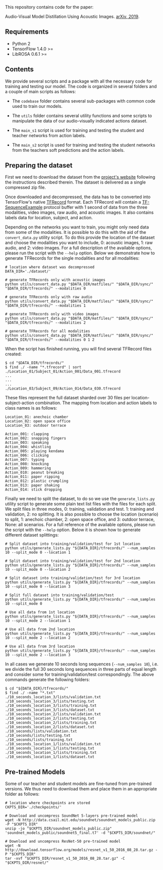 This repository contains code for the paper:

Audio-Visual Model Distillation Using Acoustic Images. [arXiv, 2019](https://arxiv.org/abs/1904.07933).

## Requirements

- Python 2
- TensorFlow 1.4.0 >=
- LibROSA 0.6.1 >=

## Contents

We provide several scripts and a package with all the necessary code for training and testing our model. The code is organized in several folders and a couple of main scripts as follows:

- The `codebase` folder contains several sub-packages with common code used to train our models.

- The `utils` folder contains several utility functions and some scripts to manipulate the data of our audio-visually indicated actions dataset.

- The `main_s1` script is used for training and testing the student and teacher networks from action labels.

- The `main_s2` script is used for training and testing the student networks from the teachers soft predictions and the action labels.

## Preparing the dataset

First we need to download the dataset from the
[project's website](https://www.iit.it/web/pattern-analysis-and-computer-vision/audio-visually-indicated-actions-dataset) following the instructions
described therein. The dataset is delivered as a single compressed zip file.

Once downloaded and decompressed, the data has to be converted into TensorFlow's native
[TFRecord](https://www.tensorflow.org/api_docs/python/python_io#tfrecords-format-details) format. Each TFRecord
will contain a [TF-SequenceExample](https://github.com/tensorflow/tensorflow/blob/r1.4/tensorflow/core/example/example.proto)
protocol buffer with 1 second of data from the three modalities, video images, raw audio, and acoustic images.
It also contains labels data for location, subject, and action.

Depending on the networks you want to train, you might only need data from some of the modalities. It is possible to do
this with the aid of the `convert_data.py` utility script. To do this provide the location of the
dataset and choose the modalities you want to include, 0: acoustic images, 1: raw audio, and 2: video images. For a full
description of the available options, please run the script with the `--help` option. Below we demonstrate how to
generate TFRecords for the single modalities and for all modalities:

```shell
# location where dataset was decompressed
DATA_DIR='./dataset/'

# generate TFRecords only with acoustic images
python utils/convert_data.py "$DATA_DIR/matfiles/" "$DATA_DIR/sync/" "$DATA_DIR/tfrecords/" --modalities 0

# generate TFRecords only with raw audio
python utils/convert_data.py "$DATA_DIR/matfiles/" "$DATA_DIR/sync/" "$DATA_DIR/tfrecords/" --modalities 1

# generate TFRecords only with video images
python utils/convert_data.py "$DATA_DIR/matfiles/" "$DATA_DIR/sync/" "$DATA_DIR/tfrecords/" --modalities 2

# generate TFRecords for all modalities
python utils/convert_data.py "$DATA_DIR/matfiles/" "$DATA_DIR/sync/" "$DATA_DIR/tfrecords/" --modalities 0 1 2
```

When the script has finished running, you will find several TFRecord files created:

```shell
$ cd "$DATA_DIR/tfrecords/"
$ find ./ -name "*.tfrecord" | sort
./Location_01/Subject_01/Action_001/Data_001.tfrecord
...
...
...
./Location_03/Subject_09/Action_014/Data_030.tfrecord
```

These files represent the full dataset sharded over 30 files per location-subject-action combination. The mapping from
location and action labels to class names is as follows:

```
Location_01: anechoic chamber
Location_02: open space office
Location_03: outdoor terrace

Action_001: clapping
Action_002: snapping fingers
Action_003: speaking
Action_004: whistling
Action_005: playing kendama
Action_006: clicking
Action_007: typing
Action_008: knocking
Action_009: hammering
Action_010: peanut breaking
Action_011: paper ripping
Action_012: plastic crumpling
Action_013: paper shaking
Action_014: stick dropping
```

Finally we need to split the dataset, to do so we use the `generate_lists.py` utility script to generate some plain text
list files with the files for each split. We split files in three modes, 0: training, validation and test. 1: training and
validation, 2: no splitting. It is also possible to choose the location (scenario) to split, 1: anechoic chamber, 2:
open space office, and 3: outdoor terrace, None: all scenarios. For a full reference of the available options, please
run the script with the `--help` option. Below it is shown how to generate different dataset splittings:

```shell
# Split dataset into training/validation/test for 1st location
python utils/generate_lists.py "${DATA_DIR}/tfrecords/" --num_samples 10 --split_mode 0 --location 1

# Split dataset into training/validation/test for 2nd location
python utils/generate_lists.py "${DATA_DIR}/tfrecords/" --num_samples 10 --split_mode 0 --location 2

# Split dataset into training/validation/test for 3rd location
python utils/generate_lists.py "${DATA_DIR}/tfrecords/" --num_samples 10 --split_mode 0 --location 3

# Split full dataset into training/validation/test
python utils/generate_lists.py "${DATA_DIR}/tfrecords/" --num_samples 10 --split_mode 0

# Use all data from 1st location
python utils/generate_lists.py "${DATA_DIR}/tfrecords/" --num_samples 10 --split_mode 2 --location 1

# Use all data from 2nd location
python utils/generate_lists.py "${DATA_DIR}/tfrecords/" --num_samples 10 --split_mode 2 --location 2

# Use all data from 3rd location
python utils/generate_lists.py "${DATA_DIR}/tfrecords/" --num_samples 10 --split_mode 2 --location 3
```

In all cases we generate 10 seconds long sequences (`--num_samples 10`), i.e. we divide the full 30 seconds long
sequences in three parts of equal length and consider some for training/validation/test correspondingly. The above
commands generate the following folders:

```shell
$ cd "${DATA_DIR}/tfrecords/"
$ find ./ -name "*.txt"
./10_seconds_location_3/lists/validation.txt
./10_seconds_location_3/lists/testing.txt
./10_seconds_location_3/lists/training.txt
./10_seconds_location_3/lists/dataset.txt
./10_seconds_location_2/lists/validation.txt
./10_seconds_location_2/lists/testing.txt
./10_seconds_location_2/lists/training.txt
./10_seconds_location_2/lists/dataset.txt
./10_seconds/lists/validation.txt
./10_seconds/lists/testing.txt
./10_seconds/lists/training.txt
./10_seconds_location_1/lists/validation.txt
./10_seconds_location_1/lists/testing.txt
./10_seconds_location_1/lists/training.txt
./10_seconds_location_1/lists/dataset.txt
```

## Pre-trained Models

Some of our teacher and student models are fine-tuned from pre-trained versions. We thus need to download them and place
them in an appropriate folder as follows:

```shell
# location where checkpoints are stored
CKPTS_DIR='./checkpoints/'

# Download and uncompress SoundNet 5-layers pre-trained model
wget -N http://data.csail.mit.edu/soundnet/soundnet_models_public.zip -P "$CKPTS_DIR"
unzip -jo "$CKPTS_DIR/soundnet_models_public.zip" 'soundnet_models_public/soundnet5_final.t7' -d "$CKPTS_DIR/soundnet/"

# Download and uncompress ResNet-50 pre-trained model
wget -N http://download.tensorflow.org/models/resnet_v1_50_2016_08_28.tar.gz -P "$CKPTS_DIR"
tar -xvf "$CKPTS_DIR/resnet_v1_50_2016_08_28.tar.gz" -C "$CKPTS_DIR/resnet/"
```

